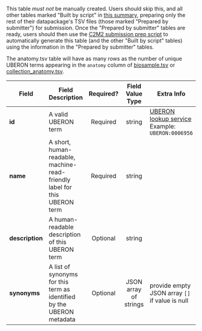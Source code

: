 This table *must not* be manually created. Users should skip this, and all other tables marked "Built by script" in [this summary](./C2M2-Table-Summary), preparing only the rest of their datapackage's TSV files (those marked "Prepared by submitter") for submission. Once the "Prepared by submitter" tables are ready, users should then use the [C2M2 submission prep script](https://osf.io/bq6k9/) to automatically generate this table (and the other "Built by script" tables) using the information in the "Prepared by submitter" tables.

The anatomy.tsv table will have as many rows as the number of unique UBERON terms appearing in the `anatomy` column of [biosample.tsv](./TableInfo:-biosample.tsv) or [collection_anatomy.tsv](./TableInfo:-collection_anatomy.tsv).


Field | Field Description | Required? | Field Value Type | Extra Info 
------|-------------------|:-----------:|:-------------:|------------
**id** | A valid UBERON term | Required |  string | [UBERON lookup service](https://www.ebi.ac.uk/ols/ontologies/uberon) <br/> Example: `UBERON:0006956`
**name** | A short, human-readable, machine-read-friendly label for this UBERON term| Required | string
**description** | A human-readable description of this UBERON term |  Optional | string
**synonyms** | A list of synonyms for this term as identified by the UBERON metadata | Optional | JSON array of strings | provide empty JSON array `[]` if value is null 

